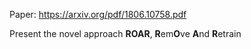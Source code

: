 Paper: https://arxiv.org/pdf/1806.10758.pdf


Present the novel approach **ROAR**, **R**em**O**ve **A**nd **R**etrain
